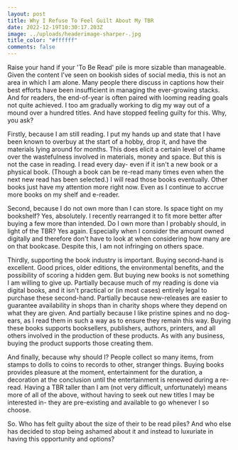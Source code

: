 ```yaml
---
layout: post
title: Why I Refuse To Feel Guilt About My TBR
date: 2022-12-19T10:30:17.203Z
image: ../uploads/headerimage-sharper-.jpg
title_color: "#ffffff"
comments: false
---
```

Raise your hand if your 'To Be Read' pile is more sizable than manageable. Given the content I've seen on bookish sides of social media, this is not an area in which I am alone. Many people there discuss in captions how their best efforts have been insufficient in managing the ever-growing stacks. And for readers, the end-of-year is often paired with looming reading goals not quite achieved. I too am gradually working to dig my way out of a mound over a hundred titles. And have stopped feeling guilty for this. Why, you ask? 

Firstly, because I am still reading. I put my hands up and state that I have been known to overbuy at the start of a hobby, drop it, and have the materials lying around for months. This does elicit a certain level of shame over the wastefulness involved in materials, money and space. But this is not the case in reading. I read every day- even if it isn't a new book or a physical book. (Though a book can be re-read many times even when the next new read has been selected.) I will read those books eventually. Other books just have my attention more right now. Even as I continue to accrue more books on my shelf and e-reader.

Second, because I do not own more than I can store. Is space tight on my bookshelf? Yes, absolutely. I recently rearranged it to fit more better after buying a few more than intended. Do I own more than I probably should, in light of the TBR? Yes again. Especially when I consider the amount owned digitally and therefore don't have to look at when considering how many are on that bookcase. Despite this, I am not infringing on others space. 

Thirdly, supporting the book industry is important. Buying second-hand is excellent. Good prices, older editions, the environmental benefits, and the possibility of scoring a hidden gem. But buying new books is not something I am willing to give up. Partially because much of my reading is done via digital books, and it isn't practical or (in most cases) entirely legal to purchase these second-hand. Partially because new-releases are easier to guarantee availability in shops than in charity shops where they depend on what they are given. And partially because I like pristine spines and no dog-ears, as I read them in such a way as to ensure they remain this way. Buying these books supports booksellers, publishers, authors, printers, and all others involved in the production of these products. As with any business, buying the product supports those creating them.

And finally, because why should I? People collect so many items, from stamps to dolls to coins to records to other, stranger things. Buying books provides pleasure at the moment, entertainment for the duration, a decoration at the conclusion until the entertainment is renewed during a re-read. Having a TBR taller than I am (not very difficult, unfortunately) means more of all of the above, without having to seek out new titles I may be interested in- they are pre-existing and available to go whenever I so choose.

So. Who has felt guilty about the size of their to be read piles? And who else has decided to stop being ashamed about it and instead to luxuriate in having this opportunity and options?